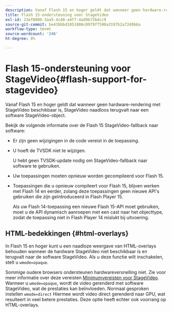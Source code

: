```yaml
---
description: Vanaf Flash 15 en hoger geldt dat wanneer geen hardware-rendering met StageVideo beschikbaar is, StageVideo naadloos terugvalt naar een software StageVideo-object.
title: Flash 15-ondersteuning voor StageVideo
exl-id: 23ef0806-3aa5-4c48-a4f7-4ad9b72bdcc9
source-git-commit: be43bbbd1051886c8979ff590a3197b2a7249b6a
workflow-type: tm+mt
source-wordcount: '246'
ht-degree: 0%

---
```


# Flash 15-ondersteuning voor StageVideo{#flash-support-for-stagevideo}

Vanaf Flash 15 en hoger geldt dat wanneer geen hardware-rendering met StageVideo beschikbaar is, StageVideo naadloos terugvalt naar een software StageVideo-object.

Bekijk de volgende informatie over de Flash 15 StageVideo-fallback naar software:

* Er zijn geen wijzigingen in de code vereist in de toepassing.
* U hoeft de TVSDK niet te wijzigen.

   U hebt geen TVSDK-update nodig om StageVideo-fallback naar software te gebruiken.
* Uw toepassingen moeten opnieuw worden gecompileerd voor Flash 15.
* Toepassingen die u opnieuw compileert voor Flash 15, blijven werken met Flash 14 en eerder, zolang deze toepassingen geen nieuwe API&#39;s gebruiken die zijn geïntroduceerd in Flash Player 15.

   Als uw Flash 14-toepassing een nieuwe Flash 15-API moet gebruiken, moet u de API dynamisch aanroepen met een cast naar het objecttype, zodat de toepassing niet in Flash Player 14 mislukt bij uitvoering.

## HTML-bedekkingen {#html-overlays}

In Flash 15 en hoger kunt u een naadloze weergave van HTML-overlays behouden wanneer de hardware StageVideo niet beschikbaar is en terugvalt naar de software StageVideo. Als u deze functie wilt inschakelen, stelt u `wmode=opaque`.

Sommige oudere browsers ondersteunen hardwareversnelling niet. Zie voor meer informatie over deze vereisten [Minimumvereisten voor StageVideo](../../../../../tvsdk-1.4-for-desktop-hls/c-psdk-dhls-1.4-introduction/overview-prod-audience-guide/requirements/stagevideo-capabilities/r-psdk-dhls-1.4-requirements-stage-video.md). Wanneer u `wmode=opaque`, wordt de video gerenderd met software StageVideo, wat de prestaties kan beïnvloeden. Normaal gesproken instellen `wmode=direct` Hiermee wordt video direct gerenderd naar GPU, wat resulteert in veel betere prestaties. Deze optie heeft echter ook voorrang op HTML-overlays.
